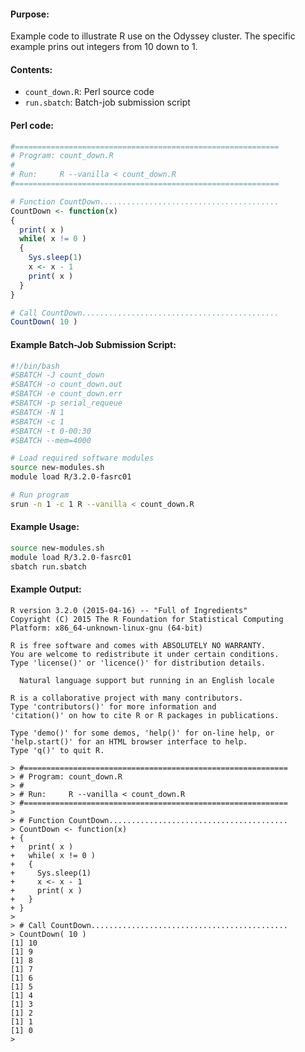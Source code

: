 #### Purpose:

Example code to illustrate R use on the Odyssey cluster. The specific example prins out integers from 10 down to 1.

#### Contents:

* <code>count\_down.R</code>: Perl source code
* <code>run.sbatch</code>: Batch-job submission script

#### Perl code:

```r
#===========================================================
# Program: count_down.R
#
# Run:     R --vanilla < count_down.R         
#===========================================================

# Function CountDown........................................
CountDown <- function(x)
{
  print( x )
  while( x != 0 )
  {
    Sys.sleep(1)
    x <- x - 1
    print( x )
  }
}

# Call CountDown............................................
CountDown( 10 )

```

#### Example Batch-Job Submission Script:

```bash
#!/bin/bash
#SBATCH -J count_down
#SBATCH -o count_down.out
#SBATCH -e count_down.err
#SBATCH -p serial_requeue
#SBATCH -N 1
#SBATCH -c 1
#SBATCH -t 0-00:30
#SBATCH --mem=4000

# Load required software modules
source new-modules.sh
module load R/3.2.0-fasrc01

# Run program
srun -n 1 -c 1 R --vanilla < count_down.R 
```

#### Example Usage:

```bash
source new-modules.sh
module load R/3.2.0-fasrc01
sbatch run.sbatch
```
#### Example Output:

```
R version 3.2.0 (2015-04-16) -- "Full of Ingredients"
Copyright (C) 2015 The R Foundation for Statistical Computing
Platform: x86_64-unknown-linux-gnu (64-bit)

R is free software and comes with ABSOLUTELY NO WARRANTY.
You are welcome to redistribute it under certain conditions.
Type 'license()' or 'licence()' for distribution details.

  Natural language support but running in an English locale

R is a collaborative project with many contributors.
Type 'contributors()' for more information and
'citation()' on how to cite R or R packages in publications.

Type 'demo()' for some demos, 'help()' for on-line help, or
'help.start()' for an HTML browser interface to help.
Type 'q()' to quit R.

> #===========================================================
> # Program: count_down.R
> #
> # Run:     R --vanilla < count_down.R         
> #===========================================================
> 
> # Function CountDown........................................
> CountDown <- function(x)
+ {
+   print( x )
+   while( x != 0 )
+   {
+     Sys.sleep(1)
+     x <- x - 1
+     print( x )
+   }
+ }
> 
> # Call CountDown............................................
> CountDown( 10 )
[1] 10
[1] 9
[1] 8
[1] 7
[1] 6
[1] 5
[1] 4
[1] 3
[1] 2
[1] 1
[1] 0
> 
```
